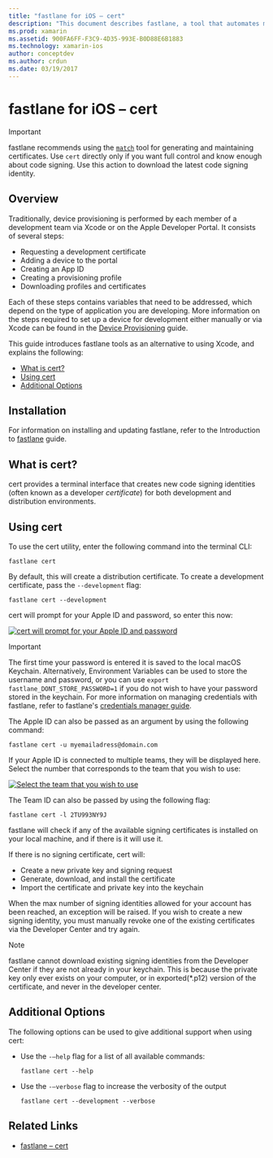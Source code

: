 ```yaml
---
title: "fastlane for iOS – cert"
description: "This document describes fastlane, a tool that automates many parts of the iOS application provisioning process: requesting certificates, adding a device to Apple's Developer Portal, creating an App ID, and more."
ms.prod: xamarin
ms.assetid: 900FA6FF-F3C9-4D35-993E-B0D88E6B1883
ms.technology: xamarin-ios
author: conceptdev
ms.author: crdun
ms.date: 03/19/2017
---
```


# fastlane for iOS – cert

> [!IMPORTANT]
> fastlane recommends using the [`match`](~/ios/deploy-test/provisioning/fastlane/match.md) tool for generating and maintaining  certificates. Use `cert` directly only if you want full control and know enough about code signing. Use this action to download the latest code signing identity.

## Overview

Traditionally, device provisioning is performed by each member of a development team via Xcode or on the Apple Developer Portal. It consists of several steps:

- Requesting a development certificate
- Adding a device to the portal
- Creating an App ID
- Creating a provisioning profile
- Downloading profiles and certificates

Each of these steps contains variables that need to be addressed, which depend on the type of application you are developing. More information on the steps required to set up a device for development either manually or via Xcode can be found in the [Device Provisioning](~/ios/get-started/installation/device-provisioning/index.md) guide.

This guide introduces fastlane tools as an alternative to using Xcode, and explains the following:

- [What is cert?](#whatiscert)
- [Using cert](#using)
- [Additional Options](#options)

## Installation

For information on installing and updating fastlane, refer to the Introduction to [fastlane](~/ios/deploy-test/provisioning/fastlane/index.md#Installation) guide.

<a name="whatiscert" />

## What is cert?

cert provides a terminal interface that creates new code signing identities (often known as a developer _certificate_) for both development and distribution environments.

<a name="using" />

## Using cert

To use the cert utility, enter the following command into the terminal CLI:

```
fastlane cert
```

By default, this will create a distribution certificate. To create a development certificate, pass the `--development` flag:

```
fastlane cert --development
```

cert will prompt for your Apple ID and password, so enter this now:

[![cert will prompt for your Apple ID and password](cert-images/fastlane-image1.png)](cert-images/fastlane-image1.png#lightbox)

> [!IMPORTANT]
> The first time your password is entered it is saved to the local macOS Keychain. Alternatively, Environment Variables can be used to store the username and password, or you can use `export fastlane_DONT_STORE_PASSWORD=1` if you do not wish to have your password stored in the keychain. For more information on managing credentials with fastlane, refer to fastlane's [credentials manager guide](https://github.com/fastlane/fastlane/blob/master/credentials_manager/README.md).

The Apple ID can also be passed as an argument by using the following command:

```
fastlane cert -u myemailadress@domain.com
```

If your Apple ID is connected to multiple teams, they will be displayed here. Select the number that corresponds to the team that you wish to use:

[![Select the team that you wish to use](cert-images/fastlane-image2.png)](cert-images/fastlane-image2.png#lightbox)

The Team ID can also be passed by using the following flag:

```
fastlane cert -l 2TU993NY9J
```

fastlane will check if any of the available signing certificates is installed on your local machine, and if there is it will use it.

If there is no signing certificate, cert will:

- Create a new private key and signing request
- Generate, download, and install the certificate
- Import the certificate and private key into the keychain

When the max number of signing identities allowed for your account has been reached, an exception will be raised. If you wish to create a new signing identity, you must manually revoke one of the existing certificates via the Developer Center and try again.

> [!NOTE]
> fastlane cannot download existing signing identities from the Developer Center if they are not already in your keychain. This is because the private key only ever exists on your computer, or in exported(*.p12) version of the certificate, and never in the developer center.

<a name="options" />

## Additional Options

The following options can be used to give additional support when using cert:

- Use the `-–help` flag for a list of all available commands:

    ```
    fastlane cert --help
    ```

- Use the `-–verbose` flag to increase the verbosity of the output

    ```
    fastlane cert --development --verbose
    ```

## Related Links

- [fastlane – cert](https://github.com/fastlane/fastlane/blob/master/cert/README.md)
